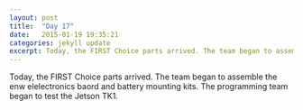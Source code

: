 ```yaml
---
layout: post
title:  "Day 17"
date:   2015-01-19 19:35:21
categories: jekyll update
excerpt: Today, the FIRST Choice parts arrived. The team began to assemble the enw elelectronics baord and battery mounting kits. The programming team began to test the Jetson TK1.
---
```


Today, the FIRST Choice parts arrived. The team began to assemble the enw elelectronics baord and battery mounting kits. The programming team began to test the Jetson TK1.
